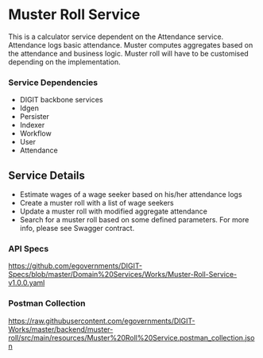 # Muster Roll Service

This is a calculator service dependent on the Attendance service. Attendance logs basic attendance. Muster computes aggregates based on the attendance and business logic. Muster roll will have to be customised depending on the implementation. 

### Service Dependencies

- DIGIT backbone services
- Idgen
- Persister
- Indexer
- Workflow
- User
- Attendance

## Service Details
- Estimate wages of a wage seeker based on his/her attendance logs
- Create a muster roll with a list of wage seekers
- Update a muster roll with modified aggregate attendance
- Search for a muster roll based on some defined parameters. For more info, please see Swagger contract.

### API Specs
https://github.com/egovernments/DIGIT-Specs/blob/master/Domain%20Services/Works/Muster-Roll-Service-v1.0.0.yaml

### Postman Collection
https://raw.githubusercontent.com/egovernments/DIGIT-Works/master/backend/muster-roll/src/main/resources/Muster%20Roll%20Service.postman_collection.json

 
